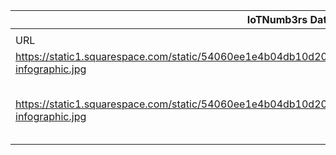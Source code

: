|IoTNumb3rs Datenerfassung|||||||||||
| ---- | ---- | ---- | ---- | ---- | ---- | ---- | ---- | ---- | ---- | ---- |
||||||||||||
|URL|home_url|filename|device_class|device_count|market_class|market_volume|prognosis_year|publication_year|authorship_class|Dropbox folder|
|https://static1.squarespace.com/static/54060ee1e4b04db10d202cd6/t/59a450b3197aea9d17f0e111/1507771592550/iot-infographic.jpg|http://www.insuresoft.com/infographics/|file3_iot-infographic.jpg|Generic IoT|30000000000|||2020|unknown|Scientist(Company)|JinlinHolic/20181116-1200|
|https://static1.squarespace.com/static/54060ee1e4b04db10d202cd6/t/59a450b3197aea9d17f0e111/1507771592550/iot-infographic.jpg|http://www.insuresoft.com/infographics/|file3_iot-infographic.jpg|||invest.(for business process automation tools)|10000000000|2020|unknown|Scientist(Company)|JinlinHolic/20181116-1200|
